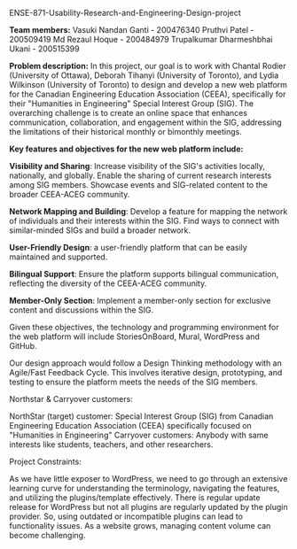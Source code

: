 ENSE-871-Usability-Research-and-Engineering-Design-project

**Team members:**
Vasuki Nandan Ganti - 200476340 
Pruthvi Patel - 200509419 
Md Rezaul Hoque - 200484979 
Trupalkumar Dharmeshbhai Ukani - 200515399

**Problem description:**
In this project, our goal is to work with Chantal Rodier (University of Ottawa), Deborah Tihanyi (University of Toronto), and Lydia Wilkinson (University of Toronto) to design and develop a new web platform for the Canadian Engineering Education Association (CEEA), specifically for their "Humanities in Engineering" Special Interest Group (SIG). The overarching challenge is to create an online space that enhances communication, collaboration, and engagement within the SIG, addressing the limitations of their historical monthly or bimonthly meetings.

**Key features and objectives for the new web platform include:**

**Visibility and Sharing**: Increase visibility of the SIG's activities locally, nationally, and globally. Enable the sharing of current research interests among SIG members. 
Showcase events and SIG-related content to the broader CEEA-ACEG community.

**Network Mapping and Building**: Develop a feature for mapping the network of individuals and their interests within the SIG. Find ways to connect with similar-minded SIGs and build a broader network.

**User-Friendly Design**: a user-friendly platform that can be easily maintained and supported.

**Bilingual Support**: Ensure the platform supports bilingual communication, reflecting the diversity of the CEEA-ACEG community.

**Member-Only Section**: Implement a member-only section for exclusive content and discussions within the SIG.

Given these objectives, the technology and programming environment for the web platform will include StoriesOnBoard, Mural, WordPress and GitHub.

Our design approach would follow a Design Thinking methodology with an Agile/Fast Feedback Cycle. This involves iterative design, prototyping, and testing to ensure the platform meets the needs of the SIG members.

Northstar & Carryover customers:

NorthStar (target) customer: Special Interest Group (SIG) from Canadian Engineering Education Association (CEEA) specifically focused on "Humanities in Engineering" Carryover customers: Anybody with same interests like students, teachers, and other researchers.

Project Constraints:

As we have little exposer to WordPress, we need to go through an extensive learning curve for understanding the terminology, navigating the features, and utilizing the plugins/template effectively.
There is regular update release for WordPress but not all plugins are regularly updated by the plugin provider. So, using outdated or incompatible plugins can lead to functionality issues.
As a website grows, managing content volume can become challenging.
